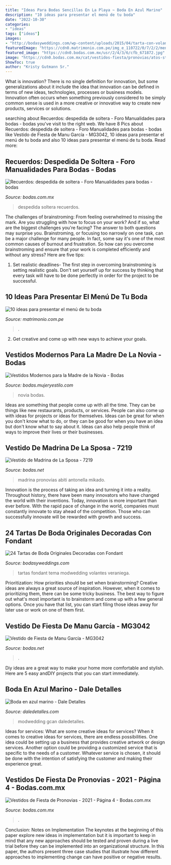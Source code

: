 ```yaml
---
title: "Ideas Para Bodas Sencillas En La Playa ~ Boda En Azul Marino"
description: "10 ideas para presentar el menú de tu boda"
date: "2022-10-30"
categories:
- "ideas"
tags: ["ideas"]
images:
- "http://bodasyweddings.com/wp-content/uploads/2015/04/tarta-con-volantes-para-boda-en-la-playa.jpg"
featuredImage: "https://cdn0.matrimonio.com.pe/img_e_110722/0/7/2/2/menu-shilla-diego_11_110722.jpg"
featured_image: "https://cdn0.bodas.com.mx/usr/2/4/3/6/cfb_671872.jpg"
image: "https://cdn0.bodas.com.mx/cat/vestidos-fiesta/pronovias/atos-style-131--mfvo348957.jpg"
ShowToc: true
author: "Kristy Gutmann Sr."
---
```



What is innovation?
There is no single definition for innovation, but some generalizations about it include the idea that innovation can be defined in terms of new ideas, technologies, processes or business models. Innovation often occurs when something previously considered to be simply common sense is used in a more creative or innovative way to create new products, services or solutions.

	

		
searching about Recuerdos: despedida de soltera - Foro Manualidades para bodas - bodas you've visit to the right web. We have 8 Pics about Recuerdos: despedida de soltera - Foro Manualidades para bodas - bodas like Vestido de Fiesta de Manu García - MG3042, 10 ideas para presentar el menú de tu boda and also 10 ideas para presentar el menú de tu boda. Read more:
		
    
## Recuerdos: Despedida De Soltera - Foro Manualidades Para Bodas - Bodas

<img loading=lazy src="https://cdn0.bodas.com.mx/usr/2/4/3/6/cfb_671872.jpg" onerror="this.onerror=null;this.src='https://tse1.mm.bing.net/th?id=OIP.BZsFWFIUvDU3hTQV0DKJPQAAAA&amp;pid=15.1';" alt="Recuerdos: despedida de soltera - Foro Manualidades para bodas - bodas">

_Source: bodas.com.mx_

>despedida soltera recuerdos. 

	

The challenges of brainstroming: From feeling overwhelmed to missing the mark.
Are you struggling with how to focus on your work? And if so, what are the biggest challenges you're facing? The answer to both questions may surprise you. Brainstroming, or focusing too narrowly on one task, can be a major challenge for many people. In fact, some say it's one of the most common causes of burnout and frustration. 
So how can you overcome brainstroming and ensure that your work is completed efficiently and without any stress? Here are five tips: 

1. Set realistic deadlines- The first step in overcoming brainstroming is setting realistic goals. Don't set yourself up for success by thinking that every task will have to be done perfectly in order for the project to be successful.

    
## 10 Ideas Para Presentar El Menú De Tu Boda

<img loading=lazy src="https://cdn0.matrimonio.com.pe/img_e_110722/0/7/2/2/menu-shilla-diego_11_110722.jpg" onerror="this.onerror=null;this.src='https://tse1.mm.bing.net/th?id=OIP.thI00Y2Ys5Ln5ltpD4l1CwHaE8&amp;pid=15.1';" alt="10 ideas para presentar el menú de tu boda">

_Source: matrimonio.com.pe_

>. 

	

2. Get creative and come up with new ways to achieve your goals.

    
## Vestidos Modernos Para La Madre De La Novia - Bodas

<img loading=lazy src="http://bodas.mujeryestilo.com/wp-content/uploads/2015/02/Vestidos-Modernos-para-la-Madre-de-la-Novia-6.jpg" onerror="this.onerror=null;this.src='https://tse4.mm.bing.net/th?id=OIP.Df-xismlgvGHbu-b4THhNAHaP5&amp;pid=15.1';" alt="Vestidos Modernos para la Madre de la Novia - Bodas">

_Source: bodas.mujeryestilo.com_

>novia bodas. 

	

Ideas are something that people come up with all the time. They can be things like new restaurants, products, or services. People can also come up with ideas for projects or ideas for themselves. Ideas can be great for when you don't know what to do, or they can be good for when you have an idea but don't know what to say about it. Ideas can also help people think of ways to improve their lives or their businesses.

    
## Vestido De Madrina De La Sposa - 7219

<img loading=lazy src="https://cdn0.bodas.net/cat/vestidos-madrina/la-sposa/7219--mfvo58156.jpg" onerror="this.onerror=null;this.src='https://tse1.mm.bing.net/th?id=OIP.Sc0rae5UhG4j7lV4-YaGhgHaJ4&amp;pid=15.1';" alt="Vestido de Madrina de La Sposa - 7219">

_Source: bodas.net_

>madrina pronovias abiti antonella mikado. 

	

Innovation is the process of taking an idea and turning it into a reality. Throughout history, there have been many innovators who have changed the world with their inventions. Today, innovation is more important than ever before. With the rapid pace of change in the world, companies must constantly innovate to stay ahead of the competition. Those who can successfully innovate will be rewarded with growth and success.

    
## 24 Tartas De Boda Originales Decoradas Con Fondant

<img loading=lazy src="http://bodasyweddings.com/wp-content/uploads/2015/04/tarta-con-volantes-para-boda-en-la-playa.jpg" onerror="this.onerror=null;this.src='https://tse1.mm.bing.net/th?id=OIP.nmvgvumkz02lTxs33qRYpwHaKb&amp;pid=15.1';" alt="24 Tartas de Boda Originales Decoradas con Fondant">

_Source: bodasyweddings.com_

>tartas fondant tema modwedding volantes veraniega. 

	

Prioritization: How priorities should be set when brainstorming?
Creative ideas are always a great source of inspiration. However, when it comes to prioritizing them, there can be some tricky business. The best way to figure out what's most important is to brainstorm and come up with a few general options. Once you have that list, you can start filing those ideas away for later use or work on one of them first.

    
## Vestido De Fiesta De Manu García - MG3042

<img loading=lazy src="https://cdn0.bodas.net/cat/vestidos-fiesta/manu-garcia/mg3042--mfvo206133.jpg" onerror="this.onerror=null;this.src='https://tse2.mm.bing.net/th?id=OIP.12BO5k6UGZy9lFAeqKJFxAHaJ4&amp;pid=15.1';" alt="Vestido de Fiesta de Manu García - MG3042">

_Source: bodas.net_

>. 

	

Diy ideas are a great way to make your home more comfortable and stylish. Here are 5 easy andDIY projects that you can start immediately.

    
## Boda En Azul Marino - Dale Detalles

<img loading=lazy src="https://i2.wp.com/www.daledetalles.com/wp-content/uploads/2016/03/boda-en-azul-marino15.jpg" onerror="this.onerror=null;this.src='https://tse1.mm.bing.net/th?id=OIP.fDrAvNdJ5XazXfqqxEFQEgHaLH&amp;pid=15.1';" alt="Boda en azul marino - Dale Detalles">

_Source: daledetalles.com_

>modwedding gcan daledetalles. 

	

Ideas for services: What are some creative ideas for services?
When it comes to creative ideas for services, there are endless possibilities. One idea could be setting up a business that provides creative artwork or design services. Another option could be providing a customized service that is specific to the needs of a customer. Whatever service is chosen, it should be done with the intention of satisfying the customer and making their experience great.

    
## Vestidos De Fiesta De Pronovias - 2021 - Página 4 - Bodas.com.mx

<img loading=lazy src="https://cdn0.bodas.com.mx/cat/vestidos-fiesta/pronovias/atos-style-131--mfvo348957.jpg" onerror="this.onerror=null;this.src='https://tse1.mm.bing.net/th?id=OIP.lgkuSBWcB_QsHsK1nA70YwHaKe&amp;pid=15.1';" alt="Vestidos de Fiesta de Pronovias - 2021 - Página 4 - Bodas.com.mx">

_Source: bodas.com.mx_

>. 

	

Conclusion: Notes on Implementation
The keynotes at the beginning of this paper explore new ideas in implementation but it is important to keep in mind that any new approaches should be tested and proven during a live trial before they can be implemented into an organizational structure. In this paper, the authors present three case studies that illustrate how different approaches to implementing change can have positive or negative results.

